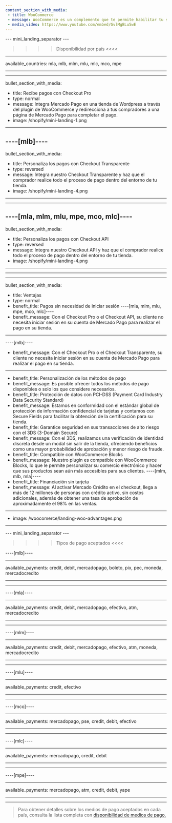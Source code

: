 ```yaml
---
content_section_with_media: 
 - title: WooCommerce
 - message: WooCommerce es un complemento que te permite habilitar tu sitio web de WordPress para que funcione como una tienda virtual con la tranquilidad de ofrecer a los compradores la posibilidad de realizar pagos utilizando Mercado Pago.
 - media_video: https://www.youtube.com/embed/GvlMgBLu5wE
---
```


--- mini_landing_separator ---

>>>> Disponibilidad por país <<<<
---
available_countries: mla, mlb, mlm, mlu, mlc, mco, mpe

---

---
bullet_section_with_media: 
 - title: Recibe pagos con Checkout Pro
 - type: normal
 - message: Integra Mercado Pago en una tienda de Wordpress a través del plugin de WooCommerce y redirecciona a tus compradores a una página de Mercado Pago para completar el pago.
 - image: /shopify/mini-landing-1.png
---

----[mlb]----
---
bullet_section_with_media: 
 - title: Personaliza los pagos con Checkout Transparente
 - type: reversed
 - message: Integra nuestro Checkout Transparente y haz que el comprador realice todo el proceso de pago dentro del entorno de tu tienda.
 - image: /shopify/mini-landing-4.png
---
------------

----[mla, mlm, mlu, mpe, mco, mlc]----
---
bullet_section_with_media: 
 - title: Personaliza los pagos con Checkout API
 - type: reversed
 - message: Integra nuestro Checkout API y haz que el comprador realice todo el proceso de pago dentro del entorno de tu tienda.
 - image: /shopify/mini-landing-4.png
---
------------

---
bullet_section_with_media:
 - title: Ventajas
 - type: normal
 - benefit_title: Pagos sin necesidad de iniciar sesión
  ----[mla, mlm, mlu, mpe, mco, mlc]----
 - benefit_message: Con el Checkout Pro o el Checkout API, su cliente no necesita iniciar sesión en su cuenta de Mercado Pago para realizar el pago en su tienda.

 ------------
 ----[mlb]----
 - benefit_message: Con el Checkout Pro o el Checkout Transparente, su cliente no necesita iniciar sesión en su cuenta de Mercado Pago para realizar el pago en su tienda.

 ------------
 - benefit_title: Personalización de los métodos de pago
 - benefit_message: Es posible ofrecer todos los métodos de pago disponibles o solo los que considere necesarios.
 - benefit_title: Protección de datos con PCI-DSS (Payment Card Industry Data Security Standard)
 - benefit_message: Estamos en conformidad con el estándar global de protección de información confidencial de tarjetas y contamos con Secure Fields para facilitar la obtención de la certificación para su tienda.
 - benefit_title: Garantice seguridad en sus transacciones de alto riesgo con el 3DS (3-Domain Secure)
 - benefit_message: Con el 3DS, realizamos una verificación de identidad discreta desde un modal sin salir de la tienda, ofreciendo beneficios como una mayor probabilidad de aprobación y menor riesgo de fraude.
 - benefit_title: Compatible con WooCommerce Blocks
 - benefit_message: Nuestro plugin es compatible con WooCommerce Blocks, lo que le permite personalizar su comercio electrónico y hacer que sus productos sean aún más accesibles para sus clientes.
 ----[mlm, mlb, mla]----
 - benefit_title: Financiación sin tarjeta
 - benefit_message: Al activar Mercado Crédito en el checkout, llega a más de 12 millones de personas con crédito activo, sin costos adicionales, además de obtener una tasa de aprobación de aproximadamente el 98% en las ventas.

 ------------
 - image: /woocomerce/landing-woo-advantages.png
---

--- mini_landing_separator ---


>>>> Tipos de pago aceptados <<<<

----[mlb]----

---
available_payments: credit, debit, mercadopago, boleto, pix, pec, moneda, mercadocredito

---
------------

----[mla]---- 

---
available_payments: credit, debit, mercadopago, efectivo, atm, mercadocredito

----
------------

----[mlm]---- 

---
available_payments: credit, debit, mercadopago, efectivo, atm, moneda, mercadocredito

----
------------

----[mlu]---- 

---
available_payments: credit, efectivo

----
------------

----[mco]---- 

---
available_payments: mercadopago, pse, credit, debit, efectivo

----
------------

----[mlc]---- 

---
available_payments: mercadopago, credit, debit

----
------------

----[mpe]---- 

---
available_payments: mercadopago, atm, credit, debit, yape

----
------------
> Para obtener detalles sobre los medios de pago aceptados en cada país, consulta la lista completa con [disponibilidad de medios de pago.](/developers/es/docs/sales-processing/payment-methods)